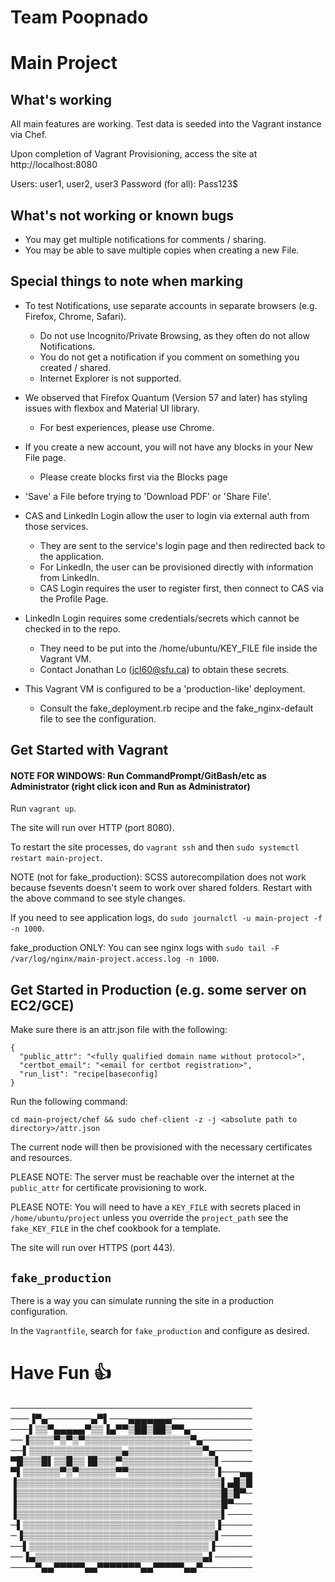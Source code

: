 # Team Poopnado

# Main Project

## What's working

All main features are working.
Test data is seeded into the Vagrant instance via Chef.

Upon completion of Vagrant Provisioning, access the site at http://localhost:8080

Users: user1, user2, user3
Password (for all): Pass123$

## What's not working or known bugs

- You may get multiple notifications for comments / sharing.
- You may be able to save multiple copies when creating a new File.

## Special things to note when marking

- To test Notifications, use separate accounts in separate browsers (e.g. Firefox, Chrome, Safari).
  - Do not use Incognito/Private Browsing, as they often do not allow Notifications.
  - You do not get a notification if you comment on something you created / shared.
  - Internet Explorer is not supported.

- We observed that Firefox Quantum (Version 57 and later) has styling issues with flexbox and Material UI library.
  - For best experiences, please use Chrome.

- If you create a new account, you will not have any blocks in your New File page.
  - Please create blocks first via the Blocks page

- 'Save' a File before trying to 'Download PDF' or 'Share File'.

- CAS and LinkedIn Login allow the user to login via external auth from those services.
  - They are sent to the service's login page and then redirected back to the application.
  - For LinkedIn, the user can be provisioned directly with information from LinkedIn.
  - CAS Login requires the user to register first, then connect to CAS via the Profile Page.

- LinkedIn Login requires some credentials/secrets which cannot be checked in to the repo.
  - They need to be put into the /home/ubuntu/KEY_FILE file inside the Vagrant VM.
  - Contact Jonathan Lo (jcl60@sfu.ca) to obtain these secrets.

- This Vagrant VM is configured to be a 'production-like' deployment.
  - Consult the fake_deployment.rb recipe and the fake_nginx-default file to see the configuration.


## Get Started with Vagrant

#### NOTE FOR WINDOWS: Run CommandPrompt/GitBash/etc as Administrator (right click icon and Run as Administrator)

Run `vagrant up`.

The site will run over HTTP (port 8080).

To restart the site processes, do `vagrant ssh` and then `sudo systemctl restart main-project`.

NOTE (not for fake_production): SCSS autorecompilation does not work because fsevents doesn't seem to work over shared folders.
Restart with the above command to see style changes.

If you need to see application logs, do `sudo journalctl -u main-project -f -n 1000`.

fake_production ONLY: You can see nginx logs with `sudo tail -F /var/log/nginx/main-project.access.log -n 1000`.

## Get Started in Production (e.g. some server on EC2/GCE)

Make sure there is an attr.json file with the following:
```
{
  "public_attr": "<fully qualified domain name without protocol>",
  "certbot_email": "<email for certbot registration>",
  "run_list": "recipe[baseconfig]
}
```

Run the following command:
```
cd main-project/chef && sudo chef-client -z -j <absolute path to directory>/attr.json
```

The current node will then be provisioned with the necessary certificates and resources.

PLEASE NOTE: The server must be reachable over the internet at the `public_attr` for certificate provisioning to work.

PLEASE NOTE: You will need to have a `KEY_FILE` with secrets placed in `/home/ubuntu/project` unless you override the `project_path` see the `fake_KEY_FILE` in the chef cookbook for a template.

The site will run over HTTPS (port 443).

## `fake_production`

There is a way you can simulate running the site in a production configuration.

In the `Vagrantfile`, search for `fake_production` and configure as desired.

# Have Fun 👍

───────────────────────────────────────
───▐▀▄───────▄▀▌───▄▄▄▄▄▄▄─────────────
───▌▒▒▀▄▄▄▄▄▀▒▒▐▄▀▀▒██▒██▒▀▀▄──────────
──▐▒▒▒▒▀▒▀▒▀▒▒▒▒▒▒▒▒▒▒▒▒▒▒▒▒▒▀▄────────
──▌▒▒▒▒▒▒▒▒▒▒▒▒▒▒▒▄▒▒▒▒▒▒▒▒▒▒▒▒▀▄──────
▀█▒▒▒█▌▒▒█▒▒▐█▒▒▒▀▒▒▒▒▒▒▒▒▒▒▒▒▒▒▒▌─────
▀▌▒▒▒▒▒▒▀▒▀▒▒▒▒▒▒▀▀▒▒▒▒▒▒▒▒▒▒▒▒▒▒▐───▄▄
▐▒▒▒▒▒▒▒▒▒▒▒▒▒▒▒▒▒▒▒▒▒▒▒▒▒▒▒▒▒▒▒▒▒▌▄█▒█
▐▒▒▒▒▒▒▒▒▒▒▒▒▒▒▒▒▒▒▒▒▒▒▒▒▒▒▒▒▒▒▒▒▒█▒█▀─
▐▒▒▒▒▒▒▒▒▒▒▒▒▒▒▒▒▒▒▒▒▒▒▒▒▒▒▒▒▒▒▒▒▒█▀───
▐▒▒▒▒▒▒▒▒▒▒▒▒▒▒▒▒▒▒▒▒▒▒▒▒▒▒▒▒▒▒▒▒▒▌────
─▌▒▒▒▒▒▒▒▒▒▒▒▒▒▒▒▒▒▒▒▒▒▒▒▒▒▒▒▒▒▒▒▐─────
─▐▒▒▒▒▒▒▒▒▒▒▒▒▒▒▒▒▒▒▒▒▒▒▒▒▒▒▒▒▒▒▒▌─────
──▌▒▒▒▒▒▒▒▒▒▒▒▒▒▒▒▒▒▒▒▒▒▒▒▒▒▒▒▒▒▐──────
──▐▄▒▒▒▒▒▒▒▒▒▒▒▒▒▒▒▒▒▒▒▒▒▒▒▒▒▒▒▄▌──────
────▀▄▄▀▀▀▀▀▄▄▀▀▀▀▀▀▀▄▄▀▀▀▀▀▄▄▀────────
